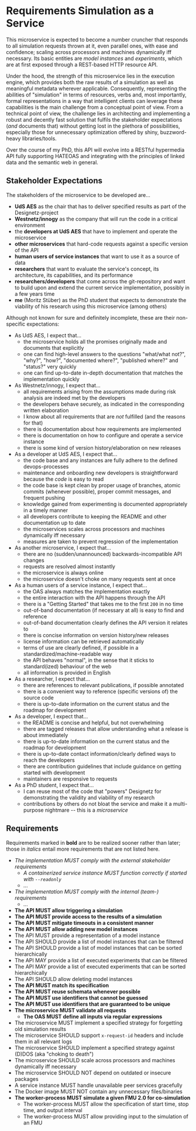 # Requirements Simulation as a Service
This microservice is expected to become a number cruncher that responds to all simulation requests thrown at it, even parallel ones, with ease and confidence; scaling across processors and machines dynamically iff necessary. Its basic entities are _model instances_ and _experiments_, which are at first exposed through a REST-based HTTP resource API.

Under the hood, the strength of this microservice lies in the execution engine, which provides both the raw results of a simulation as well as meaningful metadata wherever applicable. Consequently, representing the abilities of "simulation" in terms of resources, verbs and, most importantly, formal representations in a way that intelligent clients can leverage these capabilities is the main challenge from a conceptual point of view. From a technical point of view, the challenge lies in architecting and implementing a robust and decently fast solution that fulfils the stakeholder expectations (_and_ documents that) without getting lost in the plethora of possibilities, especially those for unnecessary optimization offered by shiny, buzzword-heavy libraries/tools.

Over the course of my PhD, this API will evolve into a RESTful hypermedia API fully supporting HATEOAS and integrating with the principles of linked data and the semantic web in general.

## Stakeholder Expectations
The stakeholders of the microservice to be developed are...
* __UdS AES__ as the chair that has to deliver specified results as part of the Designetz-project
* __Westnetz/innogy__ as the company that will run the code in a critical environment
* the __developers at UdS AES__ that have to implement and operate the microservice
* __other microservices__ that hard-code requests against a specific version of the API
* __human users of service instances__ that want to use it as a source of data
* __researchers__ that want to evaluate the service's concept, its architecture, its capabilities, and its performance
* __researchers/developers__ that come across the git-repository and want to build upon and extend the current service implementation, possibly in a few years time
* __me__ (Moritz Stüber) as the PhD student that expects to demonstrate the viability of his research using this microservice (among others)

Although not known for sure and definitely incomplete, these are their non-specific expectations:
* As UdS AES, I expect that...
    * the microservice holds all the promises originally made and documents that explicitly
    * one can find high-level answers to the questions "what/what not?", "why?", "how?", "documented where?", "published where?" and "status?" very quickly
    * one can find up-to-date in-depth documentation that matches the implementation quickly
* As Westnetz/innogy, I expect that...
    * all requirements arising from the assumptions made during risk analysis are indeed met by the developers
    * the developers behave securely, as indicated in the corresponding written elaboration
    * I know about all requirements that are _not_ fulfilled (and the reasons for that)
    * there is documentation about how requirements are implemented
    * there is documentation on how to configure and operate a service instance
    * there is some kind of version history/elaboration on new releases
* As a developer at UdS AES, I expect that...
    * the code base and any instances are fully adhere to the defined devops-processes
    * maintenance and onboarding new developers is straightforward because the _code_ is easy to read
    * the code base is kept clean by proper usage of branches, atomic commits (whenever possible), proper commit messages, and frequent pushing
    * knowledge gained from experimenting is documented appropriately in a timely manner
    * all developers contribute to keeping the README and other documentation up to date
    * the microservices scales across processors and machines dynamically iff necessary
    * measures are taken to prevent regression of the implementation
* As another microservice, I expect that...
    * there are no (sudden/unannounced) backwards-incompatible API changes
    * requests are resolved almost instantly
    * the microservice is always online
    * the microservice doesn't choke on many requests sent at once
* As a human users of a service instance, I expect that...
    * the OAS always matches the implementation exactly
    * the entire interaction with the API happens through the API
    * there is a "Getting Started" that takes me to the first `200` in no time
    * out-of-band documentation (if necessary at all) is easy to find and reference
    * out-of-band documentation clearly defines the API version it relates to
    * there is concise information on version history/new releases
    * license information can be retrieved automatically
    * terms of use are clearly defined, if possible in a standardized/machine-readable way
    * the API behaves "normal", in the sense that it sticks to standard(ized) behaviour of the web
    * all information is provided in English
* As a researcher, I expect that...
    * there are references to relevant publications, if possible annotated
    * there is a convenient way to reference (specific versions of) the source code
    * there is up-to-date information on the current status and the roadmap for development
* As a developer, I expect that...
    * the README is concise and helpful, but not overwhelming
    * there are tagged releases that allow understanding what a release is about immediately
    * there is up-to-date information on the current status and the roadmap for development
    * there is up-to-date contact information/clearly defined ways to reach the developers
    * there are contribution guidelines that include guidance on getting started with development
    * maintainers are responsive to requests
* As a PhD student, I expect that...
    * I can reuse most of the code that "powers" Designetz for demonstrating the validity and viability of my research
    * contributions by others do not bloat the service and make it a multi-purpose nightmare -- this is a _microservice_

## Requirements
Requirements marked in __bold__ are to be realized sooner rather than later; those in _italics_ entail more requirements that are not listed here.
* _The implementation MUST comply with the external stakeholder requirements_
    * _A containerized service instance MUST function correctly if started with `--readonly`_
    * _..._    
* _The implementation MUST comply with the internal (team-) requirements_
    * _..._
* __The API MUST allow triggering a simulation__
* __The API MUST provide access to the results of a simulation__
* __The API MUST mitigate timeouts in a consistent manner__
* __The API MUST allow adding new model instances__
* The API MUST provide a representation of a model instance
* The API SHOULD provide a list of model instances that can be filtered
* The API SHOULD provide a list of model instances that can be sorted hierarchically
* The API MAY provide a list of executed experiments that can be filtered
* The API MAY provide a list of executed experiments that can be sorted hierarchically
* The API SHOULD allow deleting model instances
* __The API MUST match its specification__
* __The API MUST reuse schemata whenever possible__
* __The API MUST use identifiers that cannot be guessed__
* __The API MUST use identifiers that are guaranteed to be unique__
* __The microservice MUST validate all requests__
    * __The OAS MUST define all inputs via regular expressions__
* The microservice MUST implement a specified strategy for forgetting old simulation results
* The microservice SHOULD support `x-request-id` headers and include them in all relevant logs
* The microservice SHOULD implement a specified strategy against (D)DOS (aka "choking to death")
* The microservice SHOULD scale across processors and machines dynamically iff necessary
* The microservice SHOULD NOT depend on outdated or insecure packages
* A service instance MUST handle unavailable peer services gracefully
* The Docker image MUST NOT contain any unnecessary files/binaries
* __The worker-process MUST simulate a given FMU 2.0 for co-simulation__
    * The worker-process MUST allow the specification of start time, stop time, and output interval
    * The worker-process MUST allow providing input to the simulation of an FMU

